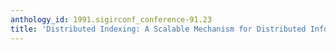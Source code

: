 ```yaml
---
anthology_id: 1991.sigirconf_conference-91.23
title: 'Distributed Indexing: A Scalable Mechanism for Distributed Information Retrieval'
---
```

